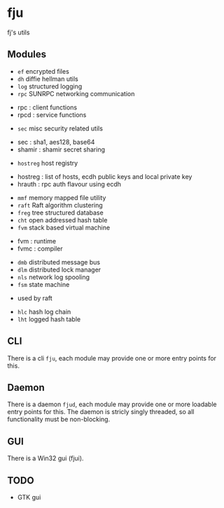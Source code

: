 # fju
fj's utils

## Modules
* `ef` encrypted files
* `dh` diffie hellman utils
* `log` structured logging
* `rpc` SUNRPC networking communication
 - rpc : client functions
 - rpcd : service functions
* `sec` misc security related utils
 - sec : sha1, aes128, base64
 - shamir : shamir secret sharing
* `hostreg` host registry
 - hostreg : list of hosts, ecdh public keys and local private key
 - hrauth : rpc auth flavour using ecdh 
* `mmf` memory mapped file utility 
* `raft` Raft algorithm clustering
* `freg` tree structured database
* `cht` open addressed hash table
* `fvm` stack based virtual machine
 - fvm : runtime
 - fvmc : compiler
* `dmb` distributed message bus
* `dlm` distributed lock manager
* `nls` network log spooling
* `fsm` state machine 
 - used by raft 
* `hlc` hash log chain
* `lht` logged hash table

## CLI
There is a cli `fju`, each module may provide one or more entry points
for this.

## Daemon
There is a daemon `fjud`, each module may provide one or more loadable
entry points for this. The daemon is stricly singly threaded, so all
functionality must be non-blocking.

## GUI
There is a Win32 gui (fjui).

## TODO
* GTK gui

